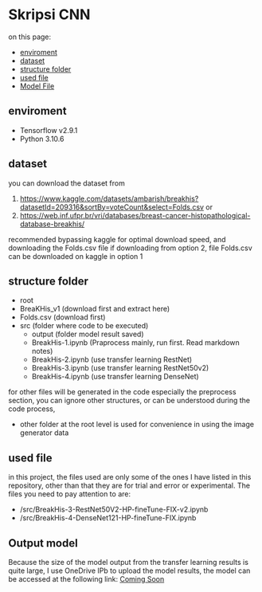 # Skripsi CNN

on this page:
- [enviroment](#enviroment)
- [dataset](#dataset)
- [structure folder](#structure-folder)
- [used file](#used-file)
- [Model File](#output-model)

## enviroment

- Tensorflow v2.9.1
- Python 3.10.6

## dataset

you can download the dataset from 
1. https://www.kaggle.com/datasets/ambarish/breakhis?datasetId=209316&sortBy=voteCount&select=Folds.csv or 
2. https://web.inf.ufpr.br/vri/databases/breast-cancer-histopathological-database-breakhis/

recommended bypassing kaggle for optimal download speed, and downloading the Folds.csv file if downloading from option 2, file Folds.csv can be downloaded on kaggle in option 1

## structure folder

- root
- BreaKHis_v1 (download first and extract here)
- Folds.csv (download first)
- src (folder where code to be executed)
  - output (folder model result saved)
  - BreakHis-1.ipynb (Praprocess mainly, run first. Read markdown notes)
  - BreakHis-2.ipynb (use transfer learning RestNet)
  - BreakHis-3.ipynb (use transfer learning RestNet50v2)
  - BreakHis-4.ipynb (use transfer learning DenseNet)

for other files will be generated in the code especially the preprocess section, you can ignore other structures, or can be understood during the code process,
- other folder at the root level is used for convenience in using the image generator data

## used file

in this project, the files used are only some of the ones I have listed in this repository, other than that they are for trial and error or experimental. The files you need to pay attention to are:
- /src/BreakHis-3-RestNet50V2-HP-fineTune-FIX-v2.ipynb 
- /src/BreakHis-4-DenseNet121-HP-fineTune-FIX.ipynb 

## Output model

Because the size of the model output from the transfer learning results is quite large, I use OneDrive IPb to upload the model results, the model can be accessed at the following link: [Coming Soon](https://duckduckgo.com)